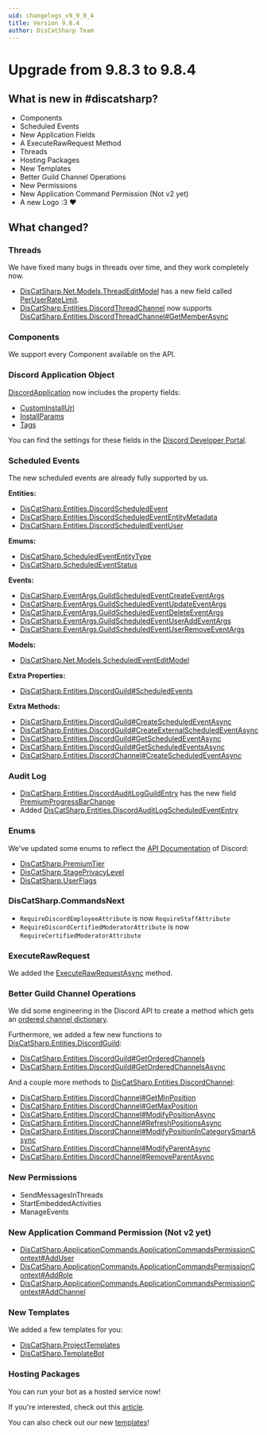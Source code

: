 ```yaml
---
uid: changelogs_v9_9_8_4
title: Version 9.8.4
author: DisCatSharp Team
---
```


# Upgrade from **9.8.3** to **9.8.4**

## What is new in #discatsharp?

-   Components
-   Scheduled Events
-   New Application Fields
-   A ExecuteRawRequest Method
-   Threads
-   Hosting Packages
-   New Templates
-   Better Guild Channel Operations
-   New Permissions
-   New Application Command Permission (Not v2 yet)
-   A new Logo :3 :heart:

## What changed?

### Threads

We have fixed many bugs in threads over time, and they work completely now.

-   [DisCatSharp.Net.Models.ThreadEditModel](https://docs.dcs.aitsys.dev/api/DisCatSharp.Net.Models.ThreadEditModel.html) has a new field called [PerUserRateLimit](https://docs.dcs.aitsys.dev/api/DisCatSharp.Net.Models.ThreadEditModel.html#DisCatSharp_Net_Models_ThreadEditModel_PerUserRateLimit).
-   [DisCatSharp.Entities.DiscordThreadChannel](https://docs.dcs.aitsys.dev/api/DisCatSharp.Entities.DiscordThreadChannel.html) now supports [DisCatSharp.Entities.DiscordThreadChannel#GetMemberAsync](https://docs.dcs.aitsys.dev/api/DisCatSharp.Entities.DiscordThreadChannel.html?q=DiscordThreadChannel#DisCatSharp_Entities_DiscordThreadChannel_GetMemberAsync_System_UInt64_)

### Components

We support every Component available on the API.

### Discord Application Object

[DiscordApplication](https://docs.dcs.aitsys.dev/api/DisCatSharp.Entities.DiscordApplication.html) now includes the property fields:

-   [CustomInstallUrl](https://docs.dcs.aitsys.dev/api/DisCatSharp.Entities.DiscordApplication.html#DisCatSharp_Entities_DiscordApplication_CustomInstallUrl)
-   [InstallParams](https://docs.dcs.aitsys.dev/api/DisCatSharp.Entities.DiscordApplication.html#DisCatSharp_Entities_DiscordApplication_InstallParams)
-   [Tags](https://docs.dcs.aitsys.dev/api/DisCatSharp.Entities.DiscordApplication.html#DisCatSharp_Entities_DiscordApplication_Tags)

You can find the settings for these fields in the [Discord Developer Portal](https://discord.com/developers/applications).

### Scheduled Events

The new scheduled events are already fully supported by us.

**Entities:**

-   [DisCatSharp.Entities.DiscordScheduledEvent](https://docs.dcs.aitsys.dev/api/DisCatSharp.Entities.DiscordScheduledEvent.html)
-   [DisCatSharp.Entities.DiscordScheduledEventEntityMetadata](https://docs.dcs.aitsys.dev/api/DisCatSharp.Entities.DiscordScheduledEventEntityMetadata.html)
-   [DisCatSharp.Entities.DiscordScheduledEventUser](https://docs.dcs.aitsys.dev/api/DisCatSharp.Entities.DiscordScheduledEventUser.html)

**Emums:**

-   [DisCatSharp.ScheduledEventEntityType](https://docs.dcs.aitsys.dev/api/DisCatSharp.ScheduledEventEntityType.html)
-   [DisCatSharp.ScheduledEventStatus](https://docs.dcs.aitsys.dev/api/DisCatSharp.ScheduledEventStatus.html)

**Events:**

-   [DisCatSharp.EventArgs.GuildScheduledEventCreateEventArgs](https://docs.dcs.aitsys.dev/api/DisCatSharp.EventArgs.GuildScheduledEventCreateEventArgs.html)
-   [DisCatSharp.EventArgs.GuildScheduledEventUpdateEventArgs](https://docs.dcs.aitsys.dev/api/DisCatSharp.EventArgs.GuildScheduledEventUpdateEventArgs.html)
-   [DisCatSharp.EventArgs.GuildScheduledEventDeleteEventArgs](https://docs.dcs.aitsys.dev/api/DisCatSharp.EventArgs.GuildScheduledEventDeleteEventArgs.html)
-   [DisCatSharp.EventArgs.GuildScheduledEventUserAddEventArgs](https://docs.dcs.aitsys.dev/api/DisCatSharp.EventArgs.GuildScheduledEventUserAddEventArgs.html)
-   [DisCatSharp.EventArgs.GuildScheduledEventUserRemoveEventArgs](https://docs.dcs.aitsys.dev/api/DisCatSharp.EventArgs.GuildScheduledEventUserRemoveEventArgs.html)

**Models:**

-   [DisCatSharp.Net.Models.ScheduledEventEditModel](https://docs.dcs.aitsys.dev/events/api/DisCatSharp.Net.Models.ScheduledEventEditModel.html)

**Extra Properties:**

-   [DisCatSharp.Entities.DiscordGuild#ScheduledEvents](https://docs.dcs.aitsys.dev/api/DisCatSharp.Entities.DiscordGuild.html#DisCatSharp_Entities_DiscordGuild_ScheduledEvents)

**Extra Methods:**

-   [DisCatSharp.Entities.DiscordGuild#CreateScheduledEventAsync](https://docs.dcs.aitsys.dev/api/DisCatSharp.Entities.DiscordGuild.html#DisCatSharp_Entities_DiscordGuild_CreateScheduledEventAsync_System_String_DateTimeOffset_System_Nullable_DateTimeOffset__DisCatSharp_Entities_DiscordChannel_DisCatSharp_Entities_DiscordScheduledEventEntityMetadata_System_String_DisCatSharp_ScheduledEventEntityType_System_String_)
-   [DisCatSharp.Entities.DiscordGuild#CreateExternalScheduledEventAsync](https://docs.dcs.aitsys.dev/api/DisCatSharp.Entities.DiscordGuild.html#DisCatSharp_Entities_DiscordGuild_CreateExternalScheduledEventAsync_System_String_DateTimeOffset_DateTimeOffset_System_String_System_String_System_String_)
-   [DisCatSharp.Entities.DiscordGuild#GetScheduledEventAsync](https://docs.dcs.aitsys.dev/api/DisCatSharp.Entities.DiscordGuild.html#DisCatSharp_Entities_DiscordGuild_GetScheduledEventAsync_DisCatSharp_Entities_DiscordScheduledEvent_System_Nullable_System_Boolean__)
-   [DisCatSharp.Entities.DiscordGuild#GetScheduledEventsAsync](https://docs.dcs.aitsys.dev/api/DisCatSharp.Entities.DiscordGuild.html#DisCatSharp_Entities_DiscordGuild_GetScheduledEventsAsync_System_Nullable_System_Boolean__)
-   [DisCatSharp.Entities.DiscordChannel#CreateScheduledEventAsync](https://docs.dcs.aitsys.dev/api/DisCatSharp.Entities.DiscordChannel.html#DisCatSharp_Entities_DiscordChannel_CreateScheduledEventAsync_System_String_DateTimeOffset_System_String_System_String_)

### Audit Log

-   [DisCatSharp.Entities.DiscordAuditLogGuildEntry](https://docs.dcs.aitsys.dev/api/DisCatSharp.Entities.DiscordAuditLogGuildEntry.html) has the new field [PremiumProgressBarChange](https://docs.dcs.aitsys.dev/api/DisCatSharp.Entities.DiscordAuditLogGuildEntry.html#DisCatSharp_Entities_DiscordAuditLogGuildEntry_PremiumProgressBarChange)
-   Added [DisCatSharp.Entities.DiscordAuditLogScheduledEventEntry](https://docs.dcs.aitsys.dev/api/DisCatSharp.Entities.DiscordAuditLogScheduledEventEntry.html)

### Enums

We've updated some enums to reflect the [API Documentation](https://discord.com/developers/docs/intro) of Discord:

-   [DisCatSharp.PremiumTier](https://docs.dcs.aitsys.dev/api/DisCatSharp.PremiumTier.html)
-   [DisCatSharp.StagePrivacyLevel](https://docs.dcs.aitsys.dev/api/DisCatSharp.StagePrivacyLevel.html)
-   [DisCatSharp.UserFlags](https://docs.dcs.aitsys.dev/api/DisCatSharp.UserFlags.html)

### DisCatSharp.CommandsNext

-   `RequireDiscordEmployeeAttribute` is now `RequireStaffAttribute`
-   `RequireDiscordCertifiedModeratorAttribute` is now `RequireCertifiedModeratorAttribute`

### ExecuteRawRequest

We added the [ExecuteRawRequestAsync](https://docs.dcs.aitsys.dev/api/DisCatSharp.DiscordClient.html#DisCatSharp_DiscordClient_ExecuteRawRequestAsync_RestRequestMethod_System_String_System_Object_System_String_Dictionary_System_String_System_String__System_Nullable_System_Double__) method.

### Better Guild Channel Operations

We did some engineering in the Discord API to create a method which gets an [ordered channel dictionary](https://docs.dcs.aitsys.dev/api/DisCatSharp.Entities.DiscordGuild.html#DisCatSharp_Entities_DiscordGuild_OrderedChannels).

Furthermore, we added a few new functions to [DisCatSharp.Entities.DiscordGuild](https://docs.dcs.aitsys.dev/api/DisCatSharp.Entities.DiscordGuild.):

-   [DisCatSharp.Entities.DiscordGuild#GetOrderedChannels](https://docs.dcs.aitsys.dev/api/DisCatSharp.Entities.DiscordGuild.html#DisCatSharp_Entities_DiscordGuild_GetOrderedChannels)
-   [DisCatSharp.Entities.DiscordGuild#GetOrderedChannelsAsync](https://docs.dcs.aitsys.dev/api/DisCatSharp.Entities.DiscordGuild.html#DisCatSharp_Entities_DiscordGuild_GetOrderedChannelsAsync)

And a couple more methods to [DisCatSharp.Entities.DiscordChannel](https://docs.dcs.aitsys.dev/api/DisCatSharp.Entities.DiscordChannel):

-   [DisCatSharp.Entities.DiscordChannel#GetMinPosition](https://docs.dcs.aitsys.dev/api/DisCatSharp.Entities.DiscordChannel.html#DisCatSharp_Entities_DiscordChannel_GetMinPosition)
-   [DisCatSharp.Entities.DiscordChannel#GetMaxPosition](https://docs.dcs.aitsys.dev/api/DisCatSharp.Entities.DiscordChannel.html#DisCatSharp_Entities_DiscordChannel_GetMaxPosition)
-   [DisCatSharp.Entities.DiscordChannel#ModifyPositionAsync](https://docs.dcs.aitsys.dev/api/DisCatSharp.Entities.DiscordChannel.html#DisCatSharp_Entities_DiscordChannel_ModifyPositionAsync_System_Int32_System_String_)
-   [DisCatSharp.Entities.DiscordChannel#RefreshPositionsAsync](https://docs.dcs.aitsys.dev/api/DisCatSharp.Entities.DiscordChannel.html#DisCatSharp_Entities_DiscordChannel_RefreshPositionsAsync)
-   [DisCatSharp.Entities.DiscordChannel#ModifyPositionInCategorySmartAsync](https://docs.dcs.aitsys.dev/api/DisCatSharp.Entities.DiscordChannel.html#DisCatSharp_Entities_DiscordChannel_ModifyPositionInCategoryAsync_System_Int32_System_String_)
-   [DisCatSharp.Entities.DiscordChannel#ModifyParentAsync](https://docs.dcs.aitsys.dev/api/DisCatSharp.Entities.DiscordChannel.html#DisCatSharp_Entities_DiscordChannel_ModifyParentAsync_DisCatSharp_Entities_DiscordChannel_System_Nullable_System_Boolean__System_String_)
-   [DisCatSharp.Entities.DiscordChannel#RemoveParentAsync](https://docs.dcs.aitsys.dev/api/DisCatSharp.Entities.DiscordChannel.html#DisCatSharp_Entities_DiscordChannel_RemoveParentAsync_System_String_)

### New Permissions

-   SendMessagesInThreads
-   StartEmbeddedActivities
-   ManageEvents

### New Application Command Permission (Not v2 yet)

-   [DisCatSharp.ApplicationCommands.ApplicationCommandsPermissionContext#AddUser](https://docs.dcs.aitsys.dev/api/DisCatSharp.ApplicationCommands.ApplicationCommandsPermissionContext.html#DisCatSharp_ApplicationCommands_ApplicationCommandsPermissionContext_AddUser_System_UInt64_System_Boolean_)
-   [DisCatSharp.ApplicationCommands.ApplicationCommandsPermissionContext#AddRole](https://docs.dcs.aitsys.dev/api/DisCatSharp.ApplicationCommands.ApplicationCommandsPermissionContext.html#DisCatSharp_ApplicationCommands_ApplicationCommandsPermissionContext_AddRole_System_UInt64_System_Boolean_)
-   [DisCatSharp.ApplicationCommands.ApplicationCommandsPermissionContext#AddChannel](https://docs.dcs.aitsys.dev/api/DisCatSharp.ApplicationCommands.ApplicationCommandsPermissionContext.html#DisCatSharp_ApplicationCommands_ApplicationCommandsPermissionContext_AddChannel_System_UInt64_System_Boolean_)

### New Templates

We added a few templates for you:

-   [DisCatSharp.ProjectTemplates](https://github.com/Aiko-IT-Systems/DisCatSharp.ProjectTemplates)
-   [DisCatSharp.TemplateBot](https://github.com/Aiko-IT-Systems/DisCatSharp.TemplateBot)

### Hosting Packages

You can run your bot as a hosted service now!

If you're interested, check out this [article](https://docs.dcs.aitsys.dev/articles/getting_started/web_app.html).

You can also check out our new [templates](https://docs.dcs.aitsys.dev/articles/getting_started/templates.html)!
